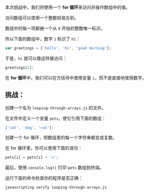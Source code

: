 本次挑战中，我们将使用一个 **for 循环**来访问并操作数组中的值。

访问数组可以使用一个整数轻易办到。

数组中的每一项都被一个从 `0` 开始的整数唯一标识。

所以下面的数组中，数字 `1` 标识了 `hi`：

```js
var greetings = ['hello', 'hi', 'good morning'];
```

于是，`hi` 就可以像这样被访问：

```js
greetings[1];
```

在 **for 循环**中，我们可以在方括号中使用变量 `i`，而不是直接地使用数字。

## 挑战：

创建一个名为 `looping-through-arrays.js` 的文件。

在文件中定义一个变量 `pets`，使它引用下面的数组：

```js
['cat', 'dog', 'rat'];
```

创建一个 for 循环，把数组里的每一个字符串都变成复数。

在 for 循环里，你可以使用下面的语句：

```js
pets[i] = pets[i] + 's';
```

最后，使用 `console.log()` 打印 `pets` 数组到终端。

运行下面的命令检查你的程序是否正确：

```bash
javascripting verify looping-through-arrays.js
```
